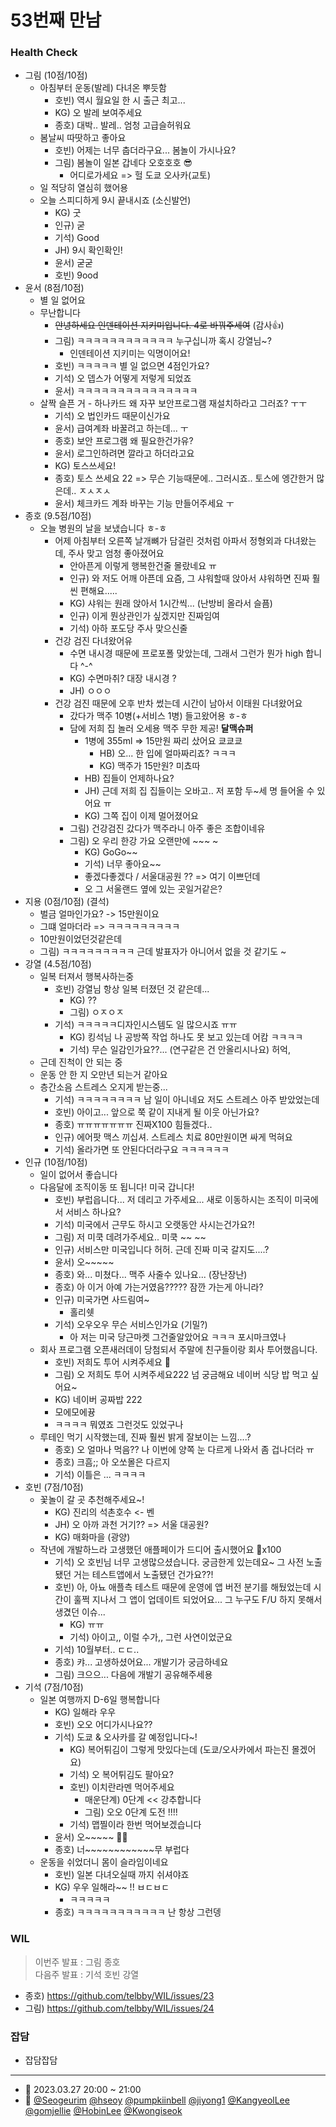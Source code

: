 # 53번째 만남

### Health Check

- 그림 (10점/10점)
  - 아침부터 운동(발레) 다녀온 뿌듯함
    - 호빈) 역시 월요일 한 시 출근 최고...
    - KG) 오 발레 보여주세요
    - 종호) 대박.. 발레.. 엄청 고급슬허워요
  - 봄날씨 따땃하고 좋아요
    - 호빈) 어제는 너무 춥더라구요... 봄놀이 가시나요?
    - 그림) 봄놀이 일본 갑네다 오호호호 😎
      - 어디로가세요 => 헐 도쿄 오사카(교토)
  - 일 적당히 열심히 했어용
  - 오늘 스피디하게 9시 끝내시죠 (소신발언)
    - KG) 굿
    - 인규) 굳
    - 기석) Good
    - JH) 9시 확인확인!
    - 윤서) 굳굳
    - 호빈) 9ood
- 윤서 (8점/10점)
  - 별 일 없어요
  - 무난합니다
    - ~~안녕하세요 인덴테이션 지키미입니다. 4로 바꿔주세여~~ (감사👍)
    - 그림) ㅋㅋㅋㅋㅋㅋㅋㅋㅋㅋㅋㅋ 누구십니까 혹시 강열님~?
      - 인덴테이션 지키미는 익명이어요!
    - 호빈) ㅋㅋㅋㅋㅋ 별 일 없으면 4점인가요?
    - 기석) 오 뎁스가 어떻게 저렇게 되었죠
    - 윤서) ㅋㅋㅋㅋㅋㅋㅋㅋㅋㅋㅋㅋㅋㅋㅋ
  - 살짝 슬픈 거 - 하나카드 왜 자꾸 보안프로그램 재설치하라고 그러죠? ㅜㅜ
    - 기석) 오 법인카드 때문이신가요
    - 윤서) 급여계좌 바꿀려고 하는데... ㅜ
    - 종호) 보안 프로그램 왜 필요한건가유?
    - 윤서) 로그인하려면 깔라고 하더라고요
    - KG) 토스쓰세요!
    - 종호) 토스 쓰세요 22 => 무슨 기능때문에.. 그러시죠.. 토스에 엥간한거 많은데.. ㅈㅅㅈㅅ
    - 윤서) 체크카드 계좌 바꾸는 기능 만들어주세요 ㅜ
- 종호 (9.5점/10점)
  - 오늘 병원의 날을 보냈습니다 ㅎ-ㅎ
    - 어제 아침부터 오른쪽 날개뼈가 담걸린 것처럼 아파서 정형외과 다녀왔는데, 주사 맞고 엄청 좋아졌어요
      - 안아픈게 이렇게 행복한건줄 몰랐네요 ㅠ
      - 인규) 와 저도 어깨 아픈데 요즘, 그 샤워할때 앉아서 샤워하면 진짜 훨씬 편해요.....
      - KG) 샤워는 원래 앉아서 1시간씩... (난방비 올라서 슬픔)
      - 인규) 이게 뭔상관인가 싶겠지만 진짜임여
      - 기석) 아하 포도당 주사 맞으신줄
    - 건강 검진 다녀왔어유
      - 수면 내시경 때문에 프로포폴 맞았는데, 그래서 그런가 뭔가 high 합니다 ^-^
      - KG) 수면마취? 대장 내시경 ?
      - JH) ㅇㅇㅇ
    - 건강 검진 때문에 오후 반차 썼는데 시간이 남아서 이태원 다녀왔어요
      - 갔다가 맥주 10병(+서비스 1병) 들고왔어용 ㅎ-ㅎ
      - 담에 저희 집 놀러 오세용 맥주 무한 제공! **달맥슈퍼**
        - 1병에 355ml => 15만원 짜리 샀어요 쿄쿄쿄
          - HB) 오... 한 입에 얼마짜리죠? ㅋㅋㅋ
          - KG) 맥주가 15만원? 미쵸따
        - HB) 집들이 언제하나요?
        - JH) 근데 저희 집 집들이는 오바고.. 저 포함 두~세 명 들어올 수 있어요 ㅠ
        - KG) 그쪽 집이 이제 멀어졌어요
      - 그림) 건강검진 갔다가 맥주라니 아주 좋은 조합이네유
      - 그림) 오 우리 한강 가요 오랜만에 ~~~ ~
        - KG) GoGo~~
        - 기석) 너무 좋아요~~
        - 좋겠다좋겠다 / 서울대공원 ?? => 여기 이쁘던데
        - 오 그 서울랜드 옆에 있는 곳일거같은?
- 지용 (0점/10점) (결석)
  - 벌금 얼마인가요? -> 15만원이요
  - 그떄 얼마더라 => ㅋㅋㅋㅋㅋㅋㅋㅋㅋ
  - 10만원이었던것같은데
  - 그림) ㅋㅋㅋㅋㅋㅋㅋㅋㅋ 근데 발표자가 아니어서 없을 것 같기도 ~
- 강열 (4.5점/10점)
  - 일복 터져서 행복사하는중
    - 호빈) 강열님 항상 일복 터졌던 것 같은데...
      - KG) ??
      - 그림) ㅇㅈㅇㅈ
    - 기석) ㅋㅋㅋㅋㅋ디자인시스템도 일 많으시죠 ㅠㅠ
      - KG) 킹석님 나 공방쪽 작업 하나도 못 보고 있는데 어캄 ㅋㅋㅋㅋ
      - 기석) 무슨 일감인가요??... (연구같은 건 안올리시나요) 허억,
  - 근데 진척이 안 되는 중
  - 운동 안 한 지 오만년 되는거 같아요
  - 층간소음 스트레스 오지게 받는중...
    - 기석) ㅋㅋㅋㅋㅋㅋㅋㅋ 남 일이 아니네요 저도 스트레스 아주 받았었는데
    - 호빈) 아이고... 앞으로 쭉 같이 지내게 될 이웃 아닌가요?
    - 종호) ㅠㅠㅠㅠㅠㅠㅠ 진짜X100 힘들겠다..
    - 인규) 에어팟 맥스 끼십셔. 스트레스 치료 80만원이면 싸게 먹혀요
    - 기석) 올라가면 또 안된다더라구요 ㅋㅋㅋㅋㅋㅋ
- 인규 (10점/10점)
  - 일이 없어서 좋습니다
  - 다음달에 조직이동 또 됩니다! 미국 갑니다!
    - 호빈) 부럽읍니다... 저 데리고 가주세요... 새로 이동하시는 조직이 미국에서 서비스 하나요?
    - 기석) 미국에서 근무도 하시고 오랫동안 사시는건가요?!
    - 그림) 저 미쿡 데려가주세요.. 미쿡 ~~ ~~
    - 인규) 서비스만 미국입니다 허허. 근데 진짜 미국 갈지도....?
    - 윤서) 오~~~~~
    - 종호) 와... 미쳤다... 맥주 사줄수 있나요... (장난장난)
    - 종호) 아 이거 아예 가는거였음????? 잠깐 가는게 아니라?
    - 인규) 미국가면 사드림여~
      - 홀리쉣
    - 기석) 오우오우 무슨 서비스인가요 (기밀?)
      - 아 저는 미국 당근마켓 그건줄알았어요 ㅋㅋㅋ 포시마크였나
  - 회사 프로그램 오픈새러데이 당첨되서 주말에 친구들이랑 회사 투어했읍니다.
    - 호빈) 저희도 투어 시켜주세요 🥺
    - 그림) 오 저희도 투어 시켜주세요222 넘 궁금해요 네이버 식당 밥 먹고 싶어요~
    - KG) 네이버 공짜밥 222
    - 모에모에뀽
    - ㅋㅋㅋㅋ 뭐였죠 그런것도 있었구나
  - 루테인 먹기 시작했는데, 진짜 훨씬 밝게 잘보이는 느낌....?
    - 종호) 오 얼마나 먹음?? 나 이번에 양쪽 눈 다르게 나와서 좀 겁나더라 ㅠ
    - 종호) 크흠;; 아 오쏘몰은 다르지
    - 기석) 이틀은 ... ㅋㅋㅋㅋ
- 호빈 (7점/10점)
  - 꽃놀이 갈 곳 추천해주세요~!
    - KG) 진리의 석촌호수 <- 벤
    - JH) 오 아까 과천 거기?? => 서울 대공원?
    - KG) 매화마을 (광양)
  - 작년에 개발하느라 고생했던 애플페이가 드디어 출시했어요 👏x100
    - 기석) 오 호빈님 너무 고생많으셨습니다. 궁금한게 있는데요~ 그 사전 노출됐던 거는 테스트앱에서 노출됐던 건가요??!
    - 호빈) 아, 아뇨 애플측 테스트 때문에 운영에 앱 버전 분기를 해뒀었는데 시간이 훌쩍 지나서 그 앱이 업데이트 되었어요... 그 누구도 F/U 하지 못해서 생겼던 이슈...
      - KG) ㅠㅠ
      - 기석) 아이고,, 이럴 수가,, 그런 사연이었군요
    - 기석) 10월부터.. ㄷㄷ..
    - 종호) 캬... 고생하셨어요... 개발기가 궁금하네요
    - 그림) 크으으... 다음에 개발기 공유해주세용
- 기석 (7점/10점)
  - 일본 여행까지 D-6일 행복합니다
    - KG) 일해라 우우
    - 호빈) 오오 어디가시나요??
    - 기석) 도쿄 & 오사카를 갈 예정입니다~!
      - KG) 복어튀김이 그렇게 맛있다는데 (도쿄/오사카에서 파는진 몰겠어요)
      - 기석) 오 복어튀김도 팔아요?
      - 호빈) 이치란라멘 먹어주세요
        - 매운단계) 0단계 << 강추합니다
        - 그림) 오오 0단계 도전 !!!!
      - 기석) 맵찔이라 한번 먹어보겠습니다
    - 윤서) 오~~~~~ 👏👏
    - 종호) 너~~~~~~~~~~~~무 부럽다
  - 운동을 쉬었더니 몸이 슬라임이네요
    - 호빈) 일본 다녀오실때 까지 쉬셔야죠
    - KG) 우우 일해라~~ !! ㅂㄷㅂㄷ
      - ㅋㅋㅋㅋㅋ
    - 종호) ㅋㅋㅋㅋㅋㅋㅋㅋㅋㅋㅋ 난 항상 그런뎅

### WIL

> 이번주 발표 : 그림 종호  
> 다음주 발표 : 기석 호빈 강열

- 종호) https://github.com/telbby/WIL/issues/23
- 그림) https://github.com/telbby/WIL/issues/24

### 잡담

- 잡담잡담

---

- 📆 2023.03.27 20:00 ~ 21:00
- 👥 [@Seogeurim](https://github.com/Seogeurim) [@hseoy](https://github.com/hseoy) [@pumpkiinbell](https://github.com/pumpkiinbell)
  [@jiyong1](https://github.com/jiyong1) [@KangyeolLee](https://github.com/KangyeolLee) [@gomjellie](https://github.com/gomjellie) [@HobinLee](https://github.com/HobinLee) [@Kwongiseok](https://github.com/Kwongiseok)
